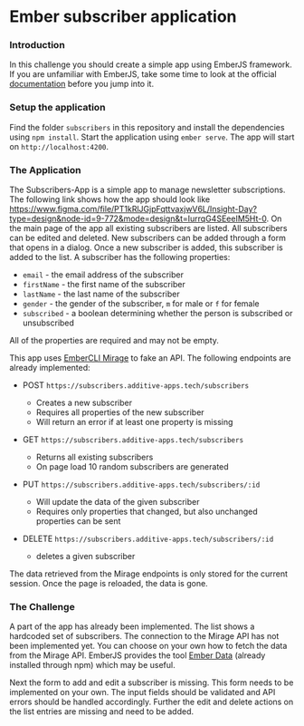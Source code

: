 # Ember subscriber application

### Introduction

In this challenge you should create a simple app using EmberJS framework. If you are unfamiliar with EmberJS, take some time to look at the official
[documentation](https://emberjs.com/learn/) before you jump into it.

### Setup the application

Find the folder `subscribers` in this repository and install the dependencies using `npm install`. Start the application using `ember serve`. The app will start on `http://localhost:4200`.

### The Application

The Subscribers-App is a simple app to manage newsletter subscriptions. The following link shows how the app should look like https://www.figma.com/file/PT1kRlJGjpFqttvaxjwV6L/Insight-Day?type=design&node-id=9-772&mode=design&t=IurrqG4SEeeIM5Ht-0. On the main page of the app all existing subscribers are listed. All subscribers can be edited and deleted. New subscribers can be added through a form that opens in a dialog. Once a new subscriber is added, this subscriber is added to the list. A subscriber has the following properties:

- `email` - the email address of the subscriber
- `firstName` - the first name of the subscriber
- `lastName` - the last name of the subscriber
- `gender` - the gender of the subscriber, `m` for male or `f` for female
- `subscribed` - a boolean determining whether the person is subscribed or unsubscribed

All of the properties are required and may not be empty.

This app uses [EmberCLI Mirage](https://www.ember-cli-mirage.com/docs/getting-started/what-is-mirage) to fake an API. The following endpoints are already implemented:

- POST `https://subscribers.additive-apps.tech/subscribers`

  - Creates a new subscriber
  - Requires all properties of the new subscriber
  - Will return an error if at least one property is missing

- GET `https://subscribers.additive-apps.tech/subscribers`

  - Returns all existing subscribers
  - On page load 10 random subscribers are generated

- PUT `https://subscribers.additive-apps.tech/subscribers/:id`

  - Will update the data of the given subscriber
  - Requires only properties that changed, but also unchanged properties can be sent

- DELETE `https://subscribers.additive-apps.tech/subscribers/:id`
  - deletes a given subscriber

The data retrieved from the Mirage endpoints is only stored for the current session. Once the page is reloaded, the data is gone.

### The Challenge

A part of the app has already been implemented. The list shows a hardcoded set of subscribers. The connection to the Mirage API has not been implemented yet. You can choose on your own how to fetch the data from the Mirage API. EmberJS provides the tool [Ember Data](https://guides.emberjs.com/release/models/) (already installed through npm) which may be useful.

Next the form to add and edit a subscriber is missing. This form needs to be implemented on your own. The input fields should be validated and API errors should be handled accordingly.
Further the edit and delete actions on the list entries are missing and need to be added.
